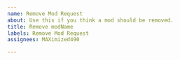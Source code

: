 ```yaml
---
name: Remove Mod Request
about: Use this if you think a mod should be removed.
title: Remove modName
labels: Remove Mod Request
assignees: MAXimized490

---
```


<!-- Explain your reason for requesting below. -->
